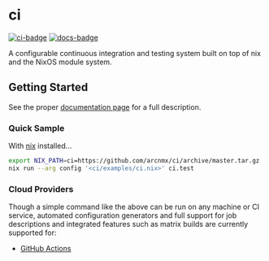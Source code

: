 # ci

[![ci-badge][]][ci] [![docs-badge][]][docs]

A configurable continuous integration and testing system built on top of nix and
the NixOS module system.


## Getting Started

See the proper [documentation page][docs] for a full description.


### Quick Sample

With [nix](https://nixos.org/nix/) installed...

```bash
export NIX_PATH=ci=https://github.com/arcnmx/ci/archive/master.tar.gz
nix run --arg config '<ci/examples/ci.nix>' ci.test
```


### Cloud Providers

Though a simple command like the above can be run on any machine or CI service,
automated configuration generators and full support for job descriptions and
integrated features such as matrix builds are currently supported for:

- [GitHub Actions](https://github.com/features/actions)


[ci-badge]: https://github.com/arcnmx/ci/workflows/tests-tasks/badge.svg
[ci]: https://github.com/arcnmx/ci/actions
[docs-badge]: https://img.shields.io/badge/API-docs-blue.svg?style=flat-square
[docs]: https://arcnmx.github.io/ci
